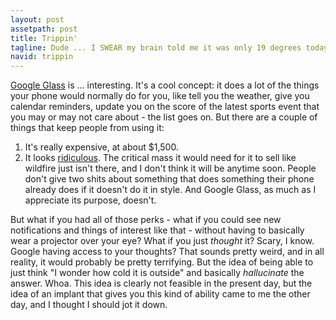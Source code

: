 ```yaml
---
layout: post
assetpath: post
title: Trippin'
tagline: Dude ... I SWEAR my brain told me it was only 19 degrees today!
navid: trippin
---
```


[Google Glass](http://www.google.com/glass/start/) is ... interesting. It's a cool concept: it does a lot of the things your phone would normally do for you, like tell you the weather, give you calendar reminders, update you on the score of the latest sports event that you may or may not care about - the list goes on. But there are a couple of things that keep people from using it:

1. It's really expensive, at about $1,500.
2. It looks [ridiculous](http://images.seroundtable.com/five-google-glass-1368100141.jpg). The critical mass it would need for it to sell like wildfire just isn't there, and I don't think it will be anytime soon. People don't give two shits about something that does something their phone already does if it doesn't do it in style. And Google Glass, as much as I appreciate its purpose, doesn't.

But what if you had all of those perks - what if you could see new notifications and things of interest like that - without having to basically wear a projector over your eye? What if you just *thought* it? Scary, I know. Google having access to your thoughts? That sounds pretty weird, and in all reality, it would probably be pretty terrifying. But the idea of being able to just think "I wonder how cold it is outside" and basically *hallucinate* the answer. Whoa. This idea is clearly not feasible in the present day, but the idea of an implant that gives you this kind of ability came to me the other day, and I thought I should jot it down.